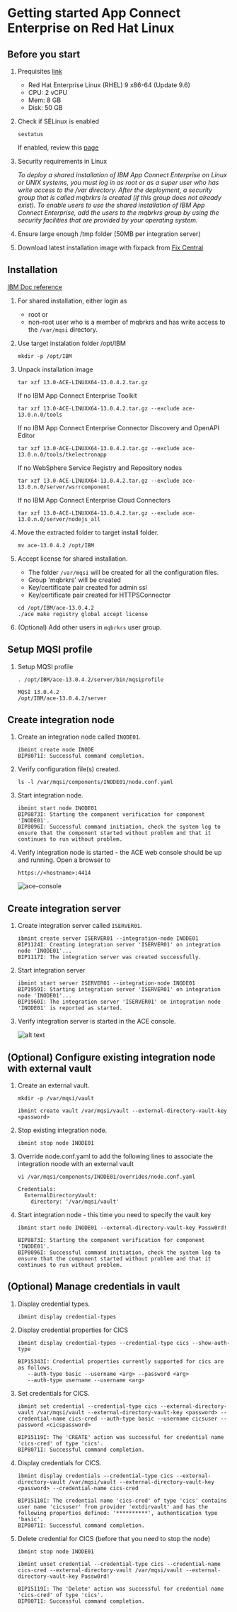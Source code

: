 # Getting started App Connect Enterprise on Red Hat Linux

## Before you start

1. Prequisites [link](https://www.ibm.com/software/reports/compatibility/clarity-reports/report/html/softwareReqsForProduct?deliverableId=17D73B93A5CB43DB95086455B2A2B747&osPlatforms=spcrAllValues&duComponentIds=spcrAllValues&mandatoryCapIds=spcrAllValues&optionalCapIds=spcrAllValues)

   - Red Hat Enterprise Linux (RHEL) 9 x86-64 (Update 9.6)
   - CPU: 2 vCPU
   - Mem: 8 GB
   - Disk: 50 GB

1. Check if SELinux is enabled
   ```
   sestatus
   ```

   If enabled, review this [page](https://www.ibm.com/support/pages/node/6406668)

1. Security requirements in Linux
   
   *To deploy a shared installation of IBM App Connect Enterprise on Linux or UNIX systems, you must log in as root or as a super user who has write access to the /var directory. After the deployment, a security group that is called mqbrkrs is created (if this group does not already exist). To enable users to use the shared installation of IBM App Connect Enterprise, add the users to the mqbrkrs group by using the security facilities that are provided by your operating system.*

1. Ensure large enough /tmp folder (50MB per integration server)

1. Download latest installation image with fixpack from [Fix Central](https://www.ibm.com/support/pages/node/7242770)

## Installation 

[IBM Doc reference](https://www.ibm.com/docs/en/app-connect/13.0.x?topic=software-installing-linux)

1. For shared installation, either login as
   - root or
   - non-root user who is a member of mqbrkrs and has write access to the `/var/mqsi` directory.

1. Use target instalation folder /opt/IBM
   ```
   mkdir -p /opt/IBM
   ```

1. Unpack installation image
   ```
   tar xzf 13.0-ACE-LINUXX64-13.0.4.2.tar.gz
   ```
   If no IBM App Connect Enterprise Toolkit
   ```
   tar xzf 13.0-ACE-LINUXX64-13.0.4.2.tar.gz --exclude ace-13.0.n.0/tools
   ```
   If no IBM App Connect Enterprise Connector Discovery and OpenAPI Editor
   ```
   tar xzf 13.0-ACE-LINUXX64-13.0.4.2.tar.gz --exclude ace-13.0.n.0/tools/tkelectronapp
   ```
   If no WebSphere Service Registry and Repository nodes
   ```
   tar xzf 13.0-ACE-LINUXX64-13.0.4.2.tar.gz --exclude ace-13.0.n.0/server/wsrrcomponent
   ```
   If no IBM App Connect Enterprise Cloud Connectors
   ```
   tar xzf 13.0-ACE-LINUXX64-13.0.4.2.tar.gz --exclude ace-13.0.n.0/server/nodejs_all
   ```

1. Move the extracted folder to target install folder.
   ```
   mv ace-13.0.4.2 /opt/IBM
   ```

1. Accept license for shared installation. 

   - The folder `/var/mqsi` will be created for all the configuration files.
   - Group 'mqbrkrs' will be created
   - Key/certificate pair created for admin ssl
   - Key/certificate pair created for HTTPSConnector
   ```
   cd /opt/IBM/ace-13.0.4.2
   ./ace make registry global accept license 
   ```

1. (Optional) Add other users in `mqbrkrs` user group.
   
## Setup MQSI profile

1. Setup MQSI profile
   ```
   . /opt/IBM/ace-13.0.4.2/server/bin/mqsiprofile
   
   MQSI 13.0.4.2
   /opt/IBM/ace-13.0.4.2/server
   ```
   

## Create integration node

1. Create an integration node called `INODE01`.
   ```
   ibmint create node INODE
   BIP8071I: Successful command completion.
   ```

1. Verify configuration file(s) created.
   ```
   ls -l /var/mqsi/components/INODE01/node.conf.yaml
   ```

1. Start integration node.
   ```
   ibmint start node INODE01
   BIP8873I: Starting the component verification for component 'INODE01'.
   BIP8096I: Successful command initiation, check the system log to ensure that the component started without problem and that it continues to run without problem.
   ```

1. Verify integration node is started - the ACE web console should be up and running. Open a browser to

   ```
   https://<hostname>:4414
   ```

   ![ace-console](images/ace-console.png)

## Create integration server

1. Create integration server called `ISERVER01`.
   ```
   ibmint create server ISERVER01 --integration-node INODE01
   BIP1124I: Creating integration server 'ISERVER01' on integration node 'INODE01'... 
   BIP1117I: The integration server was created successfully.
   ```

1. Start integration server
   ```
   ibmint start server ISERVER01 --integration-node INODE01
   BIP1959I: Starting integration server 'ISERVER01' on integration node 'INODE01'... 
   BIP1960I: The integration server 'ISERVER01' on integration node 'INODE01' is reported as started.
   ```
   
1. Verify integration server is started in the ACE console.

   ![alt text](images/server-started.png)

## (Optional) Configure existing integration node with external vault

1. Create an external vault.
   ```
   mkdir -p /var/mqsi/vault
   
   ibmint create vault /var/mqsi/vault --external-directory-vault-key <password>
   ```

1. Stop existing integration node.
   ```
   ibmint stop node INODE01
   ```

1. Override node.conf.yaml to add the following lines to associate the integration noode with an external vault
   ```
   vi /var/mqsi/components/INODE01/overrides/node.conf.yaml

   Credentials:
     ExternalDirectoryVault:
       directory: '/var/mqsi/vault'
   ```

1. Start integration node - this time you need to specify the vault key
   ```
   ibmint start node INODE01 --external-directory-vault-key Passw0rd!
   
   BIP8873I: Starting the component verification for component 'INODE01'. 
   BIP8096I: Successful command initiation, check the system log to ensure that the component started without problem and that it continues to run without problem.
   ```

## (Optional) Manage credentials in vault

1. Display credential types.
   ```
   ibmint display credential-types
   ```

1. Display credential properties for CICS
   ```
   ibmint display credential-types --credential-type cics --show-auth-type
    
   BIP15343I: Credential properties currently supported for cics are as follows.   
      --auth-type basic --username <arg> --password <arg>
      --auth-type username --username <arg>
   ```

1. Set credentials for CICS.
   ```
   ibmint set credential --credential-type cics --external-directory-vault /var/mqsi/vault --external-directory-vault-key <password> --credential-name cics-cred --auth-type basic --username cicsuser --password <cicspassword>

   BIP15119I: The 'CREATE' action was successful for credential name 'cics-cred' of type 'cics'. 
   BIP8071I: Successful command completion.
   ```

1. Display credentials for CICS.
   ```
   ibmint display credentials --credential-type cics --external-directory-vault /var/mqsi/vault --external-directory-vault-key <password> --credential-name cics-cred
   
   BIP15110I: The credential name 'cics-cred' of type 'cics' contains user name 'cicsuser' from provider 'extdirvault' and has the following properties defined: '**********', authentication type 'basic'. 
   BIP8071I: Successful command completion.
   ```

1. Delete credential for CICS (before that you need to stop the node)
   ```
   ibmint stop node INODE01
   
   ibmint unset credential --credential-type cics --credential-name cics-cred --external-directory-vault /var/mqsi/vault --external-directory-vault-key Passw0rd!
   
   BIP15119I: The 'Delete' action was successful for credential name 'cics-cred' of type 'cics'. 
   BIP8071I: Successful command completion. 
   ```